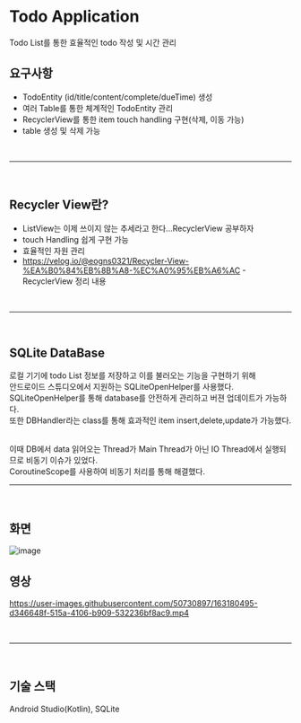 # Todo Application
Todo List를 통한 효율적인 todo 작성 및 시간 관리

## 요구사항
- TodoEntity (id/title/content/complete/dueTime) 생성
- 여러 Table를 통한 체계적인 TodoEntity 관리
- RecyclerView를 통한 item touch handling 구현(삭제, 이동 가능)
- table 생성 및 삭제 가능

<br>

---

<br>

## Recycler View란?
- ListView는 이제 쓰이지 않는 추세라고 한다...RecyclerView 공부하자
- touch Handling 쉽게 구현 가능
- 효율적인 자원 관리
- https://velog.io/@eogns0321/Recycler-View-%EA%B0%84%EB%8B%A8-%EC%A0%95%EB%A6%AC - RecyclerView 정리 내용

<br>

---

<br>

## SQLite DataBase
로컬 기기에 todo List 정보를 저장하고 이를 불러오는 기능을 구현하기 위해 <br>
안드로이드 스튜디오에서 지원하는 SQLiteOpenHelper를 사용했다. <br>
SQLiteOpenHelper를 통해 database를 안전하게 관리하고 버젼 업데이트가 가능하다.<br>
또한 DBHandler라는 class를 통해 효과적인 item insert,delete,update가 가능했다.<br>

<br>
이때 DB에서 data 읽어오는 Thread가 Main Thread가 아닌 IO Thread에서 실행되므로 비동기 이슈가 있었다. <br>
CoroutineScope를 사용하여 비동기 처리를 통해 해결했다.

<br>

---

<br>



## 화면
![image](https://user-images.githubusercontent.com/50730897/163180018-18ada6a5-b356-49f3-8072-ffa3302c4606.png)

## 영상
https://user-images.githubusercontent.com/50730897/163180495-d346648f-515a-4106-b909-532236bf8ac9.mp4


<br>

---

<br>

## 기술 스택
Android Studio(Kotlin), SQLite